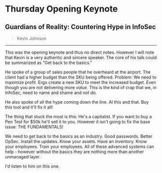 # Thursday Opening Keynote

## Guardians of Reality: Countering Hype in InfoSec

> Kevin Johnson

---

This was the opening keynote and thus no direct notes. However I will note that Kevin is a very authentic and sincere speaker. The core of his talk could be summarized as "Get back to the basics." 

He spoke of a group of sales people that he overheard at the airport. The client had a higher budget than the SKU being offered. Problem: We need to maximize profit. Ergo create a new SKU to meet the increased budget. Even though you are not delivering more _value._ This is the kind of crap that we, in InfoSec, need to name and shame and _not do._ 

He also spoke of all the hype coming down the line. AI this and that. Buy this tool and it'll fix it all! 

The thing that stuck the most is this: He's a capitalist. If you want to buy a Pen Test for $50k he'll sell it to you. However it isn't going to fix the base issue: THE FUNDAMENTALS! 

We need to get back to the basics as an industry. Good passwords. Better OpSec. Install the updates. Know your assets. Have an inventory. Know your employees. Train your employees. All of these advanced systems can help - however without the basics they are nothing more than another unmanaged layer.

I'd listen to him on this one.
